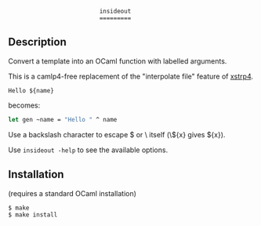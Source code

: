                              insideout
                              =========

Description
-----------

Convert a template into an OCaml function with labelled arguments.

This is a camlp4-free replacement of the "interpolate file" feature of
[xstrp4](http://projects.camlcity.org/projects/xstrp4.html).

```
Hello ${name}
```

becomes:

```ocaml
let gen ~name = "Hello " ^ name
```
Use a backslash character to escape $ or \ itself (\\\${x} gives \${x}).

Use `insideout -help` to see the available options.

Installation
------------

(requires a standard OCaml installation)

```
$ make
$ make install
```
